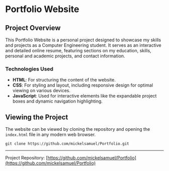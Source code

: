 # Portfolio Website

## Project Overview
This Portfolio Website is a personal project designed to showcase my skills and projects as a Computer Engineering student. It serves as an interactive and detailed online resume, featuring sections on my education, skills, personal and academic projects, and contact information.

### Technologies Used
- **HTML**: For structuring the content of the website.
- **CSS**: For styling and layout, including responsive design for optimal viewing on various devices.
- **JavaScript**: Used for interactive elements like the expandable project boxes and dynamic navigation highlighting.

## Viewing the Project
The website can be viewed by cloning the repository and opening the `index.html` file in any modern web browser.

`git clone https://github.com/mickelsamuel/Portfolio.git`

---

Project Repository: [https://github.com/mickelsamuel/Portfolio](https://github.com/mickelsamuel/Portfolio)
